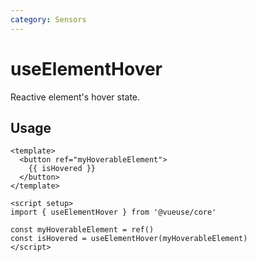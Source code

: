 ```yaml
---
category: Sensors
---
```


# useElementHover

Reactive element's hover state.

## Usage

```vue
<template>
  <button ref="myHoverableElement">
    {{ isHovered }}
  </button>
</template>

<script setup>
import { useElementHover } from '@vueuse/core'

const myHoverableElement = ref()
const isHovered = useElementHover(myHoverableElement)
</script>
```
